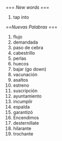 === *New words* ===

1. tap into

==*Nuevas Palabras* ===

1. flujo
2. demandada
3. paso de cebra
4. cabestrillo
5. perlas
6. huecos
7. bajar (go down)
8. vacunación
9. asaltos
10. estreno
11. suscripción
12. ayuntamiento
13. incumplir
14. espalda
15. garantizó
16. Encendimos
17. desternillate
18. hilarante
19. trochante
